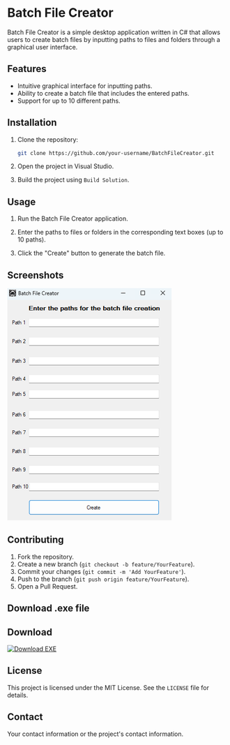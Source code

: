 # Batch File Creator

Batch File Creator is a simple desktop application written in C# that allows users to create batch files by inputting paths to files and folders through a graphical user interface.

## Features

- Intuitive graphical interface for inputting paths.
- Ability to create a batch file that includes the entered paths.
- Support for up to 10 different paths.

## Installation

1. Clone the repository:
    ```sh
    git clone https://github.com/your-username/BatchFileCreator.git
    ```

2. Open the project in Visual Studio.

3. Build the project using `Build Solution`.

## Usage

1. Run the Batch File Creator application.

2. Enter the paths to files or folders in the corresponding text boxes (up to 10 paths).

3. Click the "Create" button to generate the batch file.

## Screenshots

![Application Screenshot](https://github.com/neomitt/launchbat/blob/main/screen.png)

## Contributing

1. Fork the repository.
2. Create a new branch (`git checkout -b feature/YourFeature`).
3. Commit your changes (`git commit -m 'Add YourFeature'`).
4. Push to the branch (`git push origin feature/YourFeature`).
5. Open a Pull Request.

## Download .exe file

## Download

[![Download EXE](https://img.shields.io/badge/Download-EXE-brightgreen)](https://github.com/neomitt/launchbat/releases/download/v1.0.0/BatchFileCreator.exe)



## License

This project is licensed under the MIT License. See the `LICENSE` file for details.

## Contact

Your contact information or the project's contact information.
